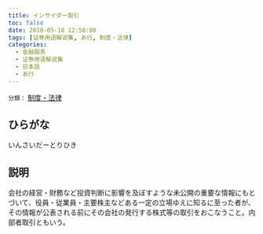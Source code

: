 ```yaml
---
title: インサイダー取引
toc: false
date: 2018-05-18 12:58:08
tags: [证券用语解说集, あ行, 制度・法律]
categories:
  - 金融服务
  - 证券用语解说集
  - 日本語
  - あ行
---
```


`分類：` [制度・法律](/tags/制度・法律/)

## ひらがな

いんさいだーとりひき

## 説明

会社の経営・財務など投資判断に影響を及ぼすような未公開の重要な情報にもとづいて、役員・従業員・主要株主などある一定の立場ゆえに知るに至った者が、その情報が公表される前にその会社の発行する株式等の取引をおこなうこと。内部者取引ともいう。
